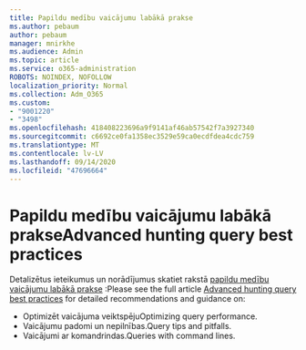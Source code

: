 ```yaml
---
title: Papildu medību vaicājumu labākā prakse
ms.author: pebaum
author: pebaum
manager: mnirkhe
ms.audience: Admin
ms.topic: article
ms.service: o365-administration
ROBOTS: NOINDEX, NOFOLLOW
localization_priority: Normal
ms.collection: Adm_O365
ms.custom:
- "9001220"
- "3498"
ms.openlocfilehash: 418408223696a9f9141af46ab57542f7a3927340
ms.sourcegitcommit: c6692ce0fa1358ec3529e59ca0ecdfdea4cdc759
ms.translationtype: MT
ms.contentlocale: lv-LV
ms.lasthandoff: 09/14/2020
ms.locfileid: "47696664"
---
```

# <a name="advanced-hunting-query-best-practices"></a><span data-ttu-id="2b4fc-102">Papildu medību vaicājumu labākā prakse</span><span class="sxs-lookup"><span data-stu-id="2b4fc-102">Advanced hunting query best practices</span></span>

<span data-ttu-id="2b4fc-103">Detalizētus ieteikumus un norādījumus skatiet rakstā [papildu medību vaicājumu labākā prakse](https://docs.microsoft.com/windows/security/threat-protection/microsoft-defender-atp/advanced-hunting-best-practices#optimize-query-performance) :</span><span class="sxs-lookup"><span data-stu-id="2b4fc-103">Please see the full article [Advanced hunting query best practices](https://docs.microsoft.com/windows/security/threat-protection/microsoft-defender-atp/advanced-hunting-best-practices#optimize-query-performance) for detailed recommendations and guidance on:</span></span>
- <span data-ttu-id="2b4fc-104">Optimizēt vaicājuma veiktspēju</span><span class="sxs-lookup"><span data-stu-id="2b4fc-104">Optimizing query performance.</span></span>
- <span data-ttu-id="2b4fc-105">Vaicājumu padomi un nepilnības.</span><span class="sxs-lookup"><span data-stu-id="2b4fc-105">Query tips and pitfalls.</span></span>
- <span data-ttu-id="2b4fc-106">Vaicājumi ar komandrindas.</span><span class="sxs-lookup"><span data-stu-id="2b4fc-106">Queries with command lines.</span></span>


